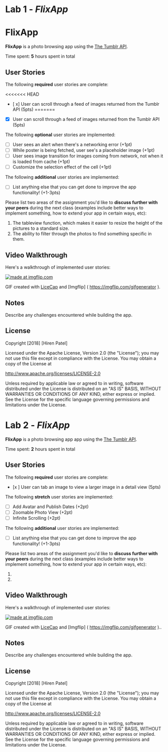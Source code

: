 # Lab 1 - *FlixApp*

**FlixApp**
=======
**FlixApp** is a photo browsing app using the [The Tumblr API](https://www.tumblr.com/docs/en/api/v2#posts).


Time spent: **5** hours spent in total

## User Stories

The following **required** user stories are complete:

<<<<<<< HEAD
- [ x] User can scroll through a feed of images returned from the Tumblr API (5pts)
=======
- [x] User can scroll through a feed of images returned from the Tumblr API (5pts)


The following **optional** user stories are implemented:

- [ ] User sees an alert when there's a networking error (+1pt)
- [ ] While poster is being fetched, user see's a placeholder image (+1pt)
- [ ] User sees image transition for images coming from network, not when it is loaded from cache (+1pt)
- [ ] Customize the selection effect of the cell (+1pt)

The following **additional** user stories are implemented:

- [ ] List anything else that you can get done to improve the app functionality! (+1-3pts)

Please list two areas of the assignment you'd like to **discuss further with your peers** during the next class (examples include better ways to implement something, how to extend your app in certain ways, etc):

1. The tableview function, which makes it easier to resize the height of the pictures to a standard size.
2. The ability to filter through the photos to find something specific in them. 

## Video Walkthrough

Here's a walkthrough of implemented user stories:

<a href="https://imgflip.com/gif/23q6ah"><img src="https://i.imgflip.com/23q6ah.gif" title="made at imgflip.com"/></a>

GIF created with [LiceCap](http://www.cockos.com/licecap/) and [Imgflip] ( https://imgflip.com/gifgenerator ).

## Notes

Describe any challenges encountered while building the app.

## License

Copyright [2018] [Hiren Patel]

Licensed under the Apache License, Version 2.0 (the "License");
you may not use this file except in compliance with the License.
You may obtain a copy of the License at

http://www.apache.org/licenses/LICENSE-2.0

Unless required by applicable law or agreed to in writing, software
distributed under the License is distributed on an "AS IS" BASIS,
WITHOUT WARRANTIES OR CONDITIONS OF ANY KIND, either express or implied.
See the License for the specific language governing permissions and
limitations under the License.




# Lab 2 - *FlixApp*

**FlixApp** is a photo browsing app app using the [The Tumblr API](https://www.tumblr.com/docs/en/api/v2#posts).

Time spent: **2** hours spent in total

## User Stories

The following **required** user stories are complete:

- [x ] User can tab an image to view a larger image in a detail view (5pts)

The following **stretch** user stories are implemented:

- [ ] Add Avatar and Publish Dates (+2pt)
- [ ] Zoomable Photo View (+2pt)
- [ ] Infinite Scrolling (+2pt)

The following **additional** user stories are implemented:

- [ ] List anything else that you can get done to improve the app functionality! (+1-3pts)

Please list two areas of the assignment you'd like to **discuss further with your peers** during the next class (examples include better ways to implement something, how to extend your app in certain ways, etc):

1.
2.

## Video Walkthrough

Here's a walkthrough of implemented user stories:

<a href="https://imgflip.com/gif/24dbz1"><img src="https://i.imgflip.com/24dbz1.gif" title="made at imgflip.com"/></a>

GIF created with [LiceCap](http://www.cockos.com/licecap/) and [Imgflip] ( https://imgflip.com/gifgenerator )..

## Notes

Describe any challenges encountered while building the app.

## License

Copyright [2018] [Hiren Patel]

Licensed under the Apache License, Version 2.0 (the "License");
you may not use this file except in compliance with the License.
You may obtain a copy of the License at

http://www.apache.org/licenses/LICENSE-2.0

Unless required by applicable law or agreed to in writing, software
distributed under the License is distributed on an "AS IS" BASIS,
WITHOUT WARRANTIES OR CONDITIONS OF ANY KIND, either express or implied.
See the License for the specific language governing permissions and
limitations under the License.
